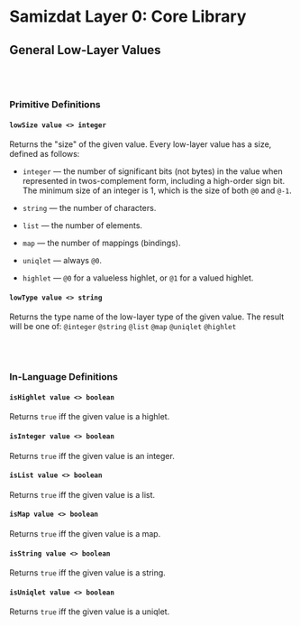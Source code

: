 Samizdat Layer 0: Core Library
==============================

General Low-Layer Values
------------------------

<br><br>
### Primitive Definitions

#### `lowSize value <> integer`

Returns the "size" of the given value. Every low-layer value has
a size, defined as follows:

* `integer` &mdash; the number of significant bits (not bytes) in
  the value when represented in twos-complement form, including a
  high-order sign bit. The minimum size of an integer is 1, which
  is the size of both `@0` and `@-1`.

* `string` &mdash; the number of characters.

* `list` &mdash; the number of elements.

* `map` &mdash; the number of mappings (bindings).

* `uniqlet` &mdash; always `@0`.

* `highlet` &mdash; `@0` for a valueless highlet, or `@1` for a
  valued highlet.

#### `lowType value <> string`

Returns the type name of the low-layer type of the given value. The
result will be one of: `@integer` `@string` `@list` `@map`
`@uniqlet` `@highlet`


<br><br>
### In-Language Definitions

#### `isHighlet value <> boolean`

Returns `true` iff the given value is a highlet.

#### `isInteger value <> boolean`

Returns `true` iff the given value is an integer.

#### `isList value <> boolean`

Returns `true` iff the given value is a list.

#### `isMap value <> boolean`

Returns `true` iff the given value is a map.

#### `isString value <> boolean`

Returns `true` iff the given value is a string.

#### `isUniqlet value <> boolean`

Returns `true` iff the given value is a uniqlet.
